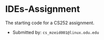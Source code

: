 # IDEs-Assignment

The starting code for a CS252 assignment.

* Submitted by: `cs_mzeid001@linux.odu.edu`
